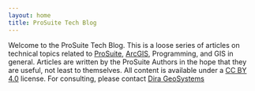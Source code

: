 ```yaml
---
layout: home
title: ProSuite Tech Blog
---
```


Welcome to the ProSuite Tech Blog. This is a loose series
of articles on technical topics related to [ProSuite][],
[ArcGIS][], Programming, and GIS in general. Articles are
written by the ProSuite Authors in the hope that they are
useful, not least to themselves. All content is available
under a [CC BY 4.0][CCBY] license. For consulting, please
contact [Dira GeoSystems](https://dirageosystems.ch)

[ProSuite]: https://github.com/ProSuite
[ArcGIS]: https://developers.arcgis.com
[CCBY]: http://creativecommons.org/licenses/by/4.0/
